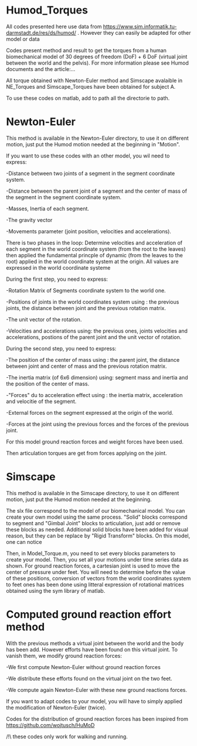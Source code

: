 # Humod_Torques

All codes presented here use data from https://www.sim.informatik.tu-darmstadt.de/res/ds/humod/ . However they can easily be adapted for other model or data

Codes present method and result to get the torques from a human biomechanical model of 30 degrees of freedom (DoF) + 6 DoF (virtual joint between the world and the pelvis). For more information please see Humod documents and the article:...

All torque obtained with Newton-Euler method and Simscape avalaible in NE_Torques and Simscape_Torques have been obtained for subject A.

To use these codes on matlab, add to path all the directorie to path.


# Newton-Euler
This method is available in the Newton-Euler directory, to use it on different motion, just put the Humod motion needed at the beginning in "Motion". 

If you want to use these codes with an other model, you wil need to express: 

   -Distance between two joints of a segment in the segment coordinate system.
   
   -Distance between the parent joint of a segment and the center of mass of the segment in the segment coordinate system.
   
   -Masses, Inertia of each segment.
   
   -The gravity vector
   
   -Movements parameter (joint position, velocities and accelerations).

There is two phases in the loop: Determine velocities and acceleration of each segment in the world coordinate system (from the root to the leaves) then applied the fundamental princple of dynamic (from the leaves to the root) applied in the world coordinate system at the origin. 
All values are expressed in the world coordinate systeme

During the first step, you need to express:

   -Rotation Matrix of Segments coordinate system to the world one.
   
   -Positions of joints in the world coordinates system using : the previous joints, the distance between joint and the previous rotation matrix.
   
   -The unit vector of the rotation.
   
   -Velocities and accelerations using: the previous ones, joints velocities and accelerations, postions of the parent joint and the unit vector of rotation.

During the second step, you need to express:

   -The position of the center of mass using : the parent joint, the distance between joint and center of mass and the previous rotation matrix.
   
   -The inertia matrix (of 6x6 dimension) using: segment mass and inertia and the position of the center of mass.
   
   -"Forces" du to acceleration effect using : the inertia matrix, acceleration and velocitie of the segment.
   
   -External forces on the segment expressed at the origin of the world.
   
   -Forces at the joint using the previous forces and the forces of the previous joint.

For this model ground reaction forces and weight forces have been used.

Then articulation torques are get from forces applying on the joint.


# Simscape
This method is available in the Simscape directory, to use it on different motion, just put the Humod motion needed at the beginning. 

The slx file correspond to the model of our biomechanical model. You can create your own model using the same process. "Solid" blocks correspond to segment and "Gimbal Joint" blocks to articulation, just add or remove these blocks as needed.
Additional solid blocks have been added for visual reason, but they can be replace by "Rigid Transform" blocks. On this model, one can notice 

Then, in Model_Torque.m, you need to set every blocks parameters to create your model. Then, you set all your motions under time series data as shown. 
For ground reaction forces, a cartesian joint is used to move the center of pressure under feet. You will need to determine before the value of these positions, conversion of vectors from the world coordinates system to feet ones has been done using litteral expression of rotational matrices obtained using the sym library of matlab.

# Computed ground reaction effort method
With the previous methods a virtual joint between the world and the body has been add. However efforts have been found on this virtual joint. To vanish them, we modify ground reaction forces:

-We first compute Newton-Euler without ground reaction forces

-We distribute these efforts found on the virtual joint on the two feet.

-We compute again Newton-Euler with these new ground reactions forces.

If you want to adapt codes to your model, you will have to simply applied the modification of Newton-Euler (twice).

Codes for the distribution of ground reaction forces has been inspired from https://github.com/wojtusch/HuMoD

/!\ these codes only work for walking and running.
